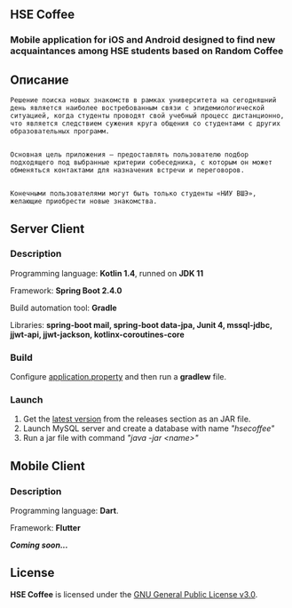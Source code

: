 ## HSE Coffee
### Mobile application for iOS and Android designed to find new acquaintances among HSE students based on Random Coffee 


## Описание 


    Решение поиска новых знакомств в рамках университета на сегодняшний день является наиболее востребованным связи с эпидемиологической ситуацией, когда студенты проводят свой учебный процесс дистанционно, что является следствием сужения круга общения со студентами с других образовательных программ.


    Основная цель приложения – предоставлять пользователю подбор подходящего под выбранные критерии собеседника, с которым он может обменяться контактами для назначения встречи и переговоров.


    Конечными пользователями могут быть только студенты «НИУ ВШЭ», желающие приобрести новые знакомства.


## Server Client

### **Description**

Programming language: **Kotlin 1.4**, runned on **JDK 11**

Framework: **Spring Boot 2.4.0**

Build automation tool: **Gradle** 

Libraries: **spring-boot mail, spring-boot data-jpa, Junit 4, mssql-jdbc, jjwt-api, jjwt-jackson, kotlinx-coroutines-core**

### **Build**
Configure [application.property](https://github.com/goga133/HSECoffee/blob/main/Server/src/main/resources/application.properties) and then run a **gradlew** file.

### **Launch**

1. Get the [latest version](https://github.com/goga133/HSECoffee/releases) from the releases section as an JAR&nbsp;file.
2. Launch MySQL server and create a database with name *"hsecoffee"*
3. Run a jar file with command *"java -jar \<name>"*

## Mobile Client

### **Description**
Programming language: **Dart**.

Framework: **Flutter**


***Coming soon...***

## License

**HSE Coffee** is licensed under the [GNU General Public License v3.0](https://github.com/goga133/HSECoffee/blob/main/LICENSE).